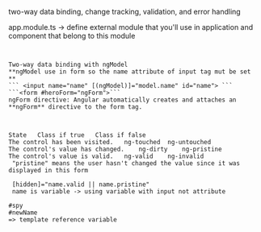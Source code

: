 two-way data binding, change tracking, validation, and error handling

app.module.ts -> define external module that you'll use in application and component that belong to this module
```


Two-way data binding with ngModel
**ngModel use in form so the name attribute of input tag mut be set
**
``` <input name="name" [(ngModel)]="model.name" id="name"> ```
```<form #heroForm="ngForm">```
ngForm directive: Angular automatically creates and attaches an **ngForm** directive to the form tag.



State	Class if true	Class if false
The control has been visited.	ng-touched	ng-untouched
The control's value has changed.	ng-dirty	ng-pristine
The control's value is valid.	ng-valid	ng-invalid
 "pristine" means the user hasn't changed the value since it was displayed in this form

 [hidden]="name.valid || name.pristine"
 name is variable -> using variable with input not attribute

#spy
#newName
=> template reference variable


